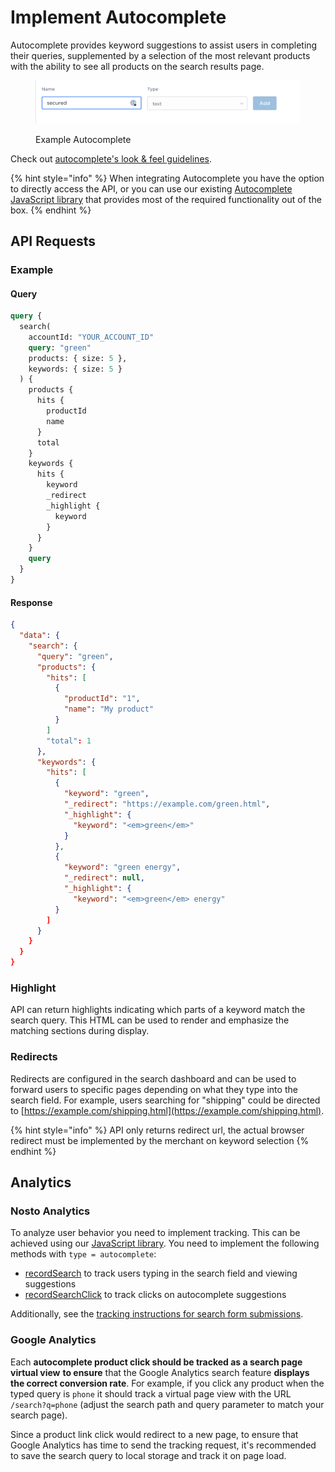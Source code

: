# Implement Autocomplete

Autocomplete provides keyword suggestions to assist users in completing their queries, supplemented by a selection of the most relevant products with the ability to see all products on the search results page.&#x20;

<figure><img src="../../../.gitbook/assets/image (10).png" alt=""><figcaption><p>Example Autocomplete</p></figcaption></figure>

Check out [autocomplete's look & feel guidelines](https://help.nosto.com/en/articles/7169076-autocomplete-s-look-feel-guidelines).

{% hint style="info" %}
When integrating Autocomplete you have the option to directly access the API, or you can use our existing [Autocomplete JavaScript library](../implement-autocomplete-using-library/) that provides most of the required functionality out of the box.
{% endhint %}

## API Requests <a href="#autocomplete" id="autocomplete"></a>

### Example

#### Query <a href="#autocomplete" id="autocomplete"></a>

```graphql
query {
  search(
    accountId: "YOUR_ACCOUNT_ID"
    query: "green"
    products: { size: 5 },
    keywords: { size: 5 }
  ) {
    products {
      hits {
        productId
        name
      }
      total
    }
    keywords {
      hits {
        keyword
        _redirect
        _highlight {
          keyword
        }
      }
    }
    query
  }
}
```

#### Response

```json
{
  "data": {
    "search": {
      "query": "green",
      "products": {
        "hits": [
          {
            "productId": "1",
            "name": "My product"
          }
        ]
        "total": 1
      },
      "keywords": {
        "hits": [
          {
            "keyword": "green",
            "_redirect": "https://example.com/green.html",
            "_highlight": {
              "keyword": "<em>green</em>"
            }
          },
          {
            "keyword": "green energy",
            "_redirect": null,
            "_highlight": {
              "keyword": "<em>green</em> energy"
          }
        ]
      }
    }
  }
}
```

### Highlight

API can return highlights indicating which parts of a keyword match the search query. This HTML can be used to render and emphasize the matching sections during display.

### Redirects

Redirects are configured in the search dashboard and can be used to forward users to specific pages depending on what they type into the search field. For example, users searching for "shipping" could be directed to [https://example.com/shipping.html](https://example.com/shipping.html).

{% hint style="info" %}
API only returns redirect url, the actual browser redirect must be implemented by the merchant on keyword selection
{% endhint %}

## Analytics

### Nosto Analytics

To analyze user behavior you need to implement tracking. This can be achieved using our [JavaScript library](../../../apis/js-apis/search.md). You need to implement the following methods with `type = autocomplete`:

* [recordSearch](../../../apis/js-apis/search.md#search) to track users typing in the search field and viewing suggestions
* [recordSearchClick](../../../apis/js-apis/search.md#search-product-keyword-click) to track clicks on autocomplete suggestions

Additionally, see the [tracking instructions for search form submissions](using-the-search-api/#analytics).

### Google Analytics

Each **autocomplete product click should be tracked as a search page virtual view** **to ensure** that the Google Analytics search feature **displays the correct conversion rate**. For example, if you click any product when the typed query is `phone` it should track a virtual page view with the URL `/search?q=phone` (adjust the search path and query parameter to match your search page).

Since a product link click would redirect to a new page, to ensure that Google Analytics has time to send the tracking request, it's recommended to save the search query to local storage and track it on page load.

